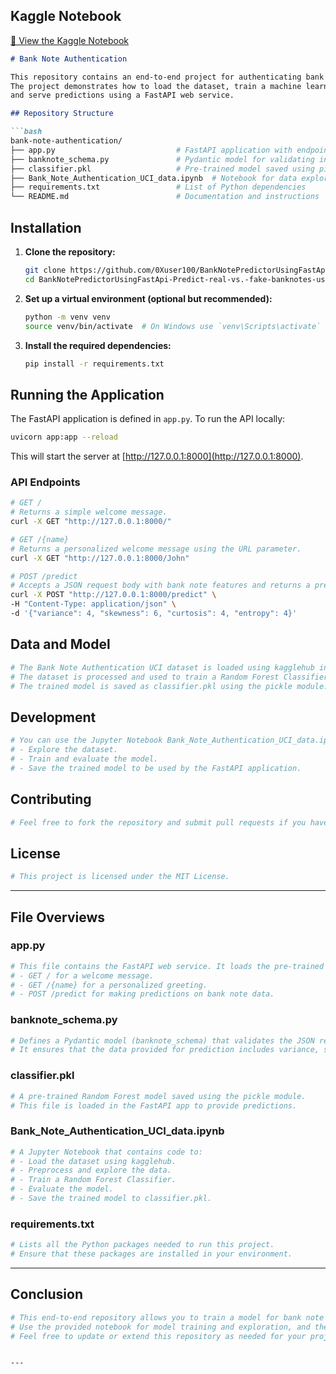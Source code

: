 ## Kaggle Notebook  
[🔗 View the Kaggle Notebook](https://www.kaggle.com/code/triblex/banknotepredictor-usingfastapi-ml-99-accuracy)
```markdown
# Bank Note Authentication

This repository contains an end-to-end project for authenticating bank notes using the UCI Bank Note Authentication dataset.
The project demonstrates how to load the dataset, train a machine learning model (Random Forest Classifier),
and serve predictions using a FastAPI web service.

## Repository Structure

```bash
bank-note-authentication/
├── app.py                           # FastAPI application with endpoints for prediction
├── banknote_schema.py               # Pydantic model for validating input data
├── classifier.pkl                   # Pre-trained model saved using pickle
├── Bank_Note_Authentication_UCI_data.ipynb  # Notebook for data exploration, training, and model saving
├── requirements.txt                 # List of Python dependencies
└── README.md                        # Documentation and instructions
```

## Installation

1. **Clone the repository:**

   ```bash
   git clone https://github.com/0Xuser100/BankNotePredictorUsingFastApi-Predict-real-vs.-fake-banknotes-using-ML.git
   cd BankNotePredictorUsingFastApi-Predict-real-vs.-fake-banknotes-using-ML
   ```

2. **Set up a virtual environment (optional but recommended):**

   ```bash
   python -m venv venv
   source venv/bin/activate  # On Windows use `venv\Scripts\activate`
   ```

3. **Install the required dependencies:**

   ```bash
   pip install -r requirements.txt
   ```

## Running the Application

The FastAPI application is defined in `app.py`. To run the API locally:

```bash
uvicorn app:app --reload
```

This will start the server at [http://127.0.0.1:8000](http://127.0.0.1:8000).

### API Endpoints

```bash
# GET /
# Returns a simple welcome message.
curl -X GET "http://127.0.0.1:8000/"

# GET /{name}
# Returns a personalized welcome message using the URL parameter.
curl -X GET "http://127.0.0.1:8000/John"

# POST /predict
# Accepts a JSON request body with bank note features and returns a prediction.
curl -X POST "http://127.0.0.1:8000/predict" \
-H "Content-Type: application/json" \
-d '{"variance": 4, "skewness": 6, "curtosis": 4, "entropy": 4}'
```

## Data and Model

```bash
# The Bank Note Authentication UCI dataset is loaded using kagglehub in the notebook.
# The dataset is processed and used to train a Random Forest Classifier.
# The trained model is saved as classifier.pkl using the pickle module.
```

## Development

```bash
# You can use the Jupyter Notebook Bank_Note_Authentication_UCI_data.ipynb to:
# - Explore the dataset.
# - Train and evaluate the model.
# - Save the trained model to be used by the FastAPI application.
```

## Contributing

```bash
# Feel free to fork the repository and submit pull requests if you have improvements or bug fixes.
```

## License

```bash
# This project is licensed under the MIT License.
```

---

## File Overviews

### **app.py**

```bash
# This file contains the FastAPI web service. It loads the pre-trained classifier and defines the following endpoints:
# - GET / for a welcome message.
# - GET /{name} for a personalized greeting.
# - POST /predict for making predictions on bank note data.
```

### **banknote_schema.py**

```bash
# Defines a Pydantic model (banknote_schema) that validates the JSON request body.
# It ensures that the data provided for prediction includes variance, skewness, curtosis, and entropy as floats.
```

### **classifier.pkl**

```bash
# A pre-trained Random Forest model saved using the pickle module.
# This file is loaded in the FastAPI app to provide predictions.
```

### **Bank_Note_Authentication_UCI_data.ipynb**

```bash
# A Jupyter Notebook that contains code to:
# - Load the dataset using kagglehub.
# - Preprocess and explore the data.
# - Train a Random Forest Classifier.
# - Evaluate the model.
# - Save the trained model to classifier.pkl.
```

### **requirements.txt**

```bash
# Lists all the Python packages needed to run this project.
# Ensure that these packages are installed in your environment.
```

---

## Conclusion

```bash
# This end-to-end repository allows you to train a model for bank note authentication and deploy it as an API using FastAPI.
# Use the provided notebook for model training and exploration, and the FastAPI app for real-time predictions.
# Feel free to update or extend this repository as needed for your project. Happy coding!
```
```

---
 
